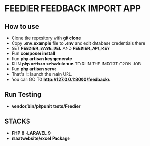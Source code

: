 # FEEDIER FEEDBACK IMPORT APP
## How to use

- Clone the repository with __git clone__
- Copy __.env.example__ file to __.env__ and edit database credentials there
- SET  __FEEDIER_BASE_UEL__ AND  __FEEDIER_API_KEY__
- Run __composer install__
- Run __php artisan key:generate__
- RUN __php artisan schedule:run__ TO RUN THE IMPORT CRON JOB 
- Run __php artisan serve__
- That's it: launch the main URL.
- You can GO TO __http://127.0.0.1:8000/feedbacks__


## Run Testing
- __vendor/bin/phpunit__ __tests/Feedier__

## STACKS

- __PHP__ __8__
-__LARAVEL__ __9__
- __maatwebsite/excel__ __Package__
